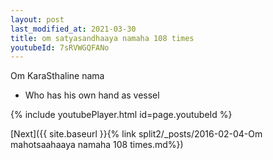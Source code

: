 ```yaml
---
layout: post
last_modified_at: 2021-03-30
title: om satyasandhaaya namaha 108 times
youtubeId: 7sRVWGQFANo
---
```

 
 
Om KaraSthaline nama 
 
 -  Who has his own hand as vessel 
 
  
 
  
 
 
 
 
 
 


{% include youtubePlayer.html id=page.youtubeId %}
 
[Next]({{ site.baseurl }}{% link  split2/_posts/2016-02-04-Om mahotsaahaaya namaha 108 times.md%})
 
